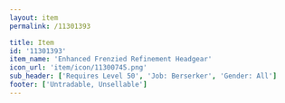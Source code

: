 ```yaml
---
layout: item
permalink: /11301393

title: Item
id: '11301393'
item_name: 'Enhanced Frenzied Refinement Headgear'
icon_url: 'item/icon/11300745.png'
sub_header: ['Requires Level 50', 'Job: Berserker', 'Gender: All']
footer: ['Untradable, Unsellable']
---
```

